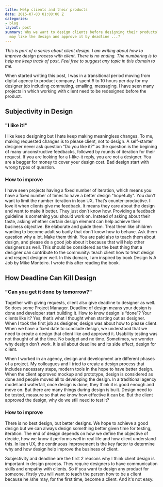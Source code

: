 ```yaml
---
title: Help clients and their products
date: 2015-07-03 01:00:00 Z
categories:
- blog
layout: post
summary: Why we want to design clients before designing their products? Because they
  may like the design and approve it by deadline ...?
---
```


<em>This is part of a series about client design. I am writing about how to improve design process with client. There is no ending. The numbering is to help me keep track of post. Feel free to suggest any topic in this domain to me.</em>

When started writing this post, I was in a transitional period moving from digital agency to product company. I spent 9 to 10 hours per day for my designer job including commuting, emailing, messaging. I have seen many projects in which working with client need to be redesigned before the product.

## Subjectivity in Design

### "I like it!"

I like keep designing but I hate keep making meaningless changes. To me, making requested changes is to please client, not to design. A self-starter designer never ask question “Do you like it?” as the question is the begining of many unconstructive feedbacks, followed by rounds of iteration for their request. If you are looking for a I-like-it reply, you are not a designer. You are a begger for money to cover your design cost. Bad design start with wrong types of question.

### How to improve

I have seen projects having a fixed number of iteration, which means you have a fixed number of times to have a better design "hopefully". You don't want to limit the number iteration in lean UX. That’s counter-productive. I love it when clients give me feedback. It means they care about the design and want to make it better. They just don’t know how. Providing a feedback guideline is something you should work on. Instead of asking about their taste, asking whether certain design element can help achieve their business objective. Be elaborate and guide them. Treat them like children wanting to become adult so badly that don’t know how to behave. Ask them question why a lot. Make them think. You are paid also to teach them about design, and please do a good job about it because that will help other designers as well. This should be considered as the best thing that a designer can contribute to the community: teach client how to treat design and respect designer well. In this domain, I am inspired by book Design Is A Job by Mike Monteiro. I wrote this after reading the book.

## How Deadline Can Kill Design

### "Can you get it done by tomorrow?"

Together with giving requests, client also give deadline to designer as well. So does some Project Manager. Deadline of design means your design is done and developer start building it. How to know design is “done”? Your clients like it? Yes, that’s what I thought when starting out as designer. When I took the first job as designer, design was about how to please client. When we have a fixed date to conclude design, we understood that we need to create a design that client like and approved it. Usability testing was not thought of at the time. No budget and no time. Sometimes, we wonder why design don’t work. It is all about deadline and its side effect, design for client. 

When I worked in an agency, design and development are different phases of a project. My colleagues and I tried to create a design process that includes necessary steps, modern tools in the hope to have better design. When the client approved mockup and prototype, design is considered as done and people moved all to developing the design. In a traditional agency model and waterfall, once design is done, they think it is good enough and move on. But there are many things during design is built. Design need to be tested, measure so that we know how effective it can be. But the client approved the design, why do we still need to test it? 

### How to improve

There is no best design, but better designs. We hope to achieve a good design but we can always design something better given time for testing, iteration. The end of design depends on how we define the objective of decide, how we know it performs well in real life and how client understand this. In lean UX, the continuous improvement is the key factor to determine why and how design help improve the business of client.

Subjectivity and deadline are the first 2 reasons why I think client design is important in design process. They require designers to have communication skills and empathy with clients. So if you want to design any product for someone, firstly you will want to teach the person how to be a client because he /she may, for the first time, become a client. And it's not easy.


